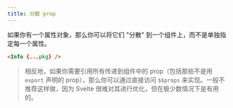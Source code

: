 ```yaml
---
title: 分散 prop
---
```


如果你有一个属性对象，那么你可以将它们 "分散" 到一个组件上，而不是单独指定每一个属性。

```html
<Info {...pkg} />
```

> 相反地，如果你需要引用所有传递到组件中的 prop（包括那些不是用 `export` 声明的 prop），那么你可以通过直接访问 `$$props` 来实现。一般不推荐这样做，因为 Svelte 很难对其进行优化，但在极少数情况下是有用的。
